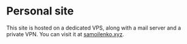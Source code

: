 # Personal site
This site is hosted on a dedicated VPS, along with a mail server and a private VPN. You can visit it at [samoilenko.xyz](https://samoilenko.xyz/).
